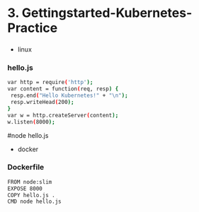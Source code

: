 # 3. Gettingstarted-Kubernetes-Practice

### 

- linux

### hello.js



```bash
var http = require('http');
var content = function(req, resp) {
 resp.end("Hello Kubernetes!" + "\n");
 resp.writeHead(200);
}
var w = http.createServer(content);
w.listen(8000);


```
#node hello.js


- docker 

### Dockerfile


 
```bash
FROM node:slim
EXPOSE 8000
COPY hello.js .
CMD node hello.js

```

